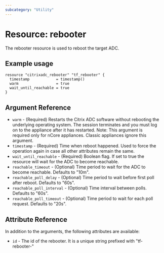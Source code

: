 ```yaml
---
subcategory: "Utility"
---
```


# Resource: rebooter

The rebooter resource is used to reboot the target ADC.


## Example usage

```hcl
resource "citrixadc_rebooter" "tf_rebooter" {
  timestamp            = timestamp()
  warm                 = true
  wait_until_reachable = true
}
```


## Argument Reference

* `warm` - (Required) Restarts the Citrix ADC software without rebooting the underlying operating system. The session terminates and you must log on to the appliance after it has restarted. Note: This argument is required only for nCore appliances. Classic appliances ignore this argument.
* `timestamp` - (Required) Time when reboot happened. Used to force the operation again in case all other attributes remain the same.
* `wait_until_reachable` - (Required) Boolean flag. If set to true the resource will wait for the ADC to become reachable.
* `reachable_timeout` - (Optional) Time period to wait for the ADC to become reachable. Defaults to "10m".
* `reachable_poll_delay` - (Optional) Time period to wait before first poll after reboot. Defaults to "60s".
* `reachable_poll_interval` - (Optional) Time interval between polls. Defaults to "60s".
* `reachable_poll_timeout` - (Optional) Time period to wait for each poll request. Defaults to "20s".


## Attribute Reference

In addition to the arguments, the following attributes are available:

* `id` - The id of the rebooter. It is a unique string prefixed with "tf-rebooter-"
